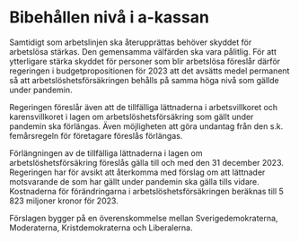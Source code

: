 # Bibehållen nivå i a-kassan

Samtidigt som arbetslinjen ska återupprättas behöver skyddet för arbetslösa stärkas. Den gemensamma välfärden ska vara pålitlig. För att ytterligare stärka skyddet för personer som blir arbetslösa föreslår därför regeringen i budgetpropositionen för 2023 att det avsätts medel permanent så att arbetslöshetsförsäkringen behålls på samma höga nivå som gällde under pandemin.

Regeringen föreslår även att de tillfälliga lättnaderna i arbetsvillkoret och karensvillkoret i lagen om arbetslöshetsförsäkring som gällt under pandemin ska förlängas. Även möjligheten att göra undantag från den s.k. femårsregeln för företagare föreslås förlängas.

Förlängningen av de tillfälliga lättnaderna i lagen om arbetslöshetsförsäkring föreslås gälla till och med den 31 december 2023. Regeringen har för avsikt att återkomma med förslag om att lättnader motsvarande de som har gällt under pandemin ska gälla tills vidare. Kostnaderna för förändringarna i arbetslöshetsförsäkringen beräknas till 5 823 miljoner kronor för 2023.

Förslagen bygger på en överenskommelse mellan Sverigedemokraterna, Moderaterna, Kristdemokraterna och Liberalerna.
